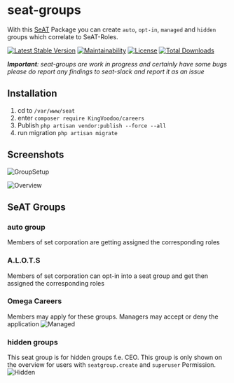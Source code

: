 # seat-groups
With this [SeAT](https://github.com/eveseat/seat) Package you can create `auto`, `opt-in`, `managed` and `hidden` groups 
which correlate to SeAT-Roles.

[![Latest Stable Version](https://poser.pugx.org/herpaderpaldent/seat-groups/v/stable)](https://packagist.org/packages/herpaderpaldent/seat-groups)
[![Maintainability](https://api.codeclimate.com/v1/badges/ec32c88b40e1407ede38/maintainability)](https://codeclimate.com/github/herpaderpaldent/seat-groups/maintainability)
[![License](https://poser.pugx.org/herpaderpaldent/seat-groups/license)](https://packagist.org/packages/herpaderpaldent/seat-groups)
[![Total Downloads](https://poser.pugx.org/herpaderpaldent/seat-groups/downloads)](https://packagist.org/packages/herpaderpaldent/seat-groups)

***Important**: seat-groups are work in progress and certainly have some bugs
please do report any findings to seat-slack and report it as an issue*

## Installation

1. cd to `/var/www/seat`
2. enter `composer require KingVoodoo/careers`
3. Publish `php artisan vendor:publish --force --all`
4. run migration `php artisan migrate`

## Screenshots

![GroupSetup](https://i.imgur.com/7qElUyB.png)

![Overview](https://i.imgur.com/Yo6Ugyk.png)

## SeAT Groups

### auto group
Members of set corporation are getting assigned the corresponding roles

### A.L.O.T.S
Members of set corporation can opt-in into a seat group and get then assigned
the corresponding roles

### Omega Careers
Members may apply for these groups. Managers may accept or deny the application
![Managed](https://i.imgur.com/mYB30rZ.png)

### hidden groups
This seat group is for hidden groups f.e. CEO. This group is only shown on the overview for users with `seatgroup.create` and `superuser` Permission.
![Hidden](https://i.imgur.com/mh3I714.png)



